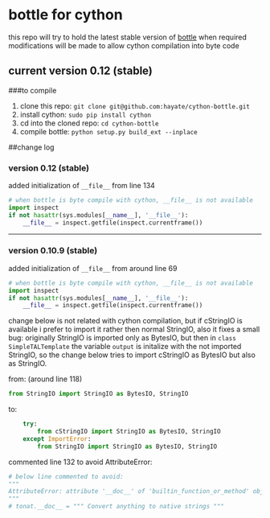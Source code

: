 bottle for cython
=================

this repo will try to hold the latest stable version of [bottle](https://github.com/defnull/bottle)
when required modifications will be made to allow cython compilation into byte code

## current version 0.12 (stable)


###to compile
1.  clone this repo: `git clone git@github.com:hayate/cython-bottle.git`
2.  install cython: `sudo pip install cython`
3.  cd into the cloned repo: `cd cython-bottle`
4.  compile bottle: `python setup.py build_ext --inplace`

##change log
### version 0.12 (stable) ###
added initialization of `__file__` from line 134
```python
# when bottle is byte compile with cython, __file__ is not available
import inspect
if not hasattr(sys.modules[__name__], '__file__'):
    __file__ = inspect.getfile(inspect.currentframe())
```

----------
### version 0.10.9 (stable) ###
added initialization of `__file__` from around line 69
```python
# when bottle is byte compile with cython, __file__ is not available
import inspect
if not hasattr(sys.modules[__name__], '__file__'):
    __file__ = inspect.getfile(inspect.currentframe())
```


change below is not related with cython compilation, but if cStringIO is available
i prefer to import it rather then normal StringIO, also it fixes a small bug:
originally StringIO is imported only as BytesIO, but then in `class SimpleTALTemplate`
the variable `output` is initalize with the not imported StringIO, so the change below
tries to import cStringIO as BytesIO but also as StringIO.

from: (around line 118)
```python
from StringIO import StringIO as BytesIO, StringIO
```
to:
```python
    try:
        from cStringIO import StringIO as BytesIO, StringIO
    except ImportError:
        from StringIO import StringIO as BytesIO, StringIO
```


commented line 132 to avoid AttributeError:
```python
# below line commented to avoid:
"""
AttributeError: attribute '__doc__' of 'builtin_function_or_method' objects is not writable
"""
# tonat.__doc__ = """ Convert anything to native strings """
```
